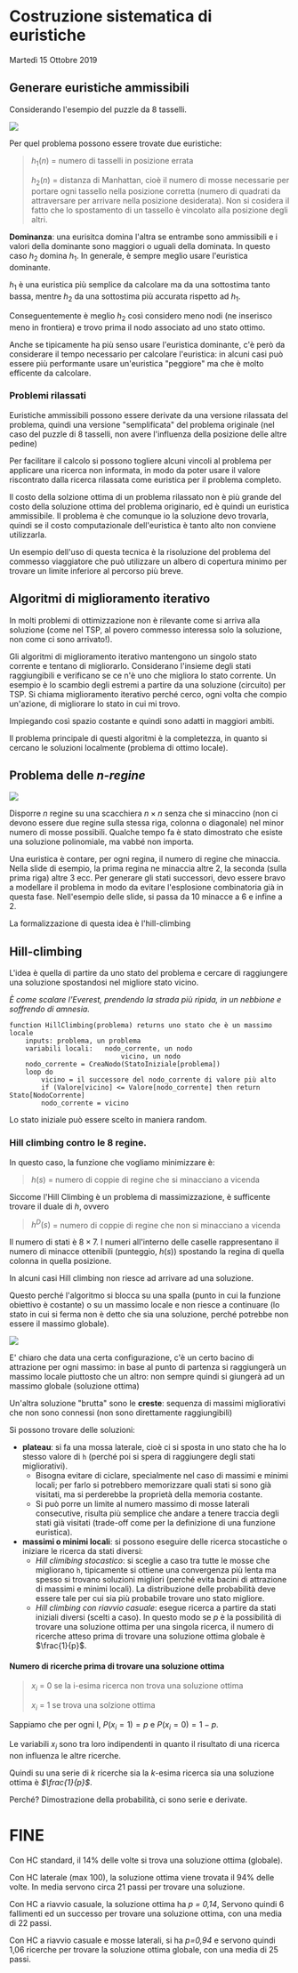 # Costruzione sistematica di euristiche
Martedì 15 Ottobre 2019

## Generare euristiche ammissibili

Considerando l'esempio del puzzle da 8 tasselli.

![](immagini/l5_8puzzle.png)

Per quel problema possono essere trovate due euristiche:

>$h_1(n)$ = numero di tasselli in posizione errata
>
>$h_2(n)$ = distanza di Manhattan, cioè il numero di mosse necessarie per portare ogni tassello nella posizione corretta (numero di quadrati da attraversare per arrivare nella posizione desiderata). Non si cosidera il fatto che lo spostamento di un tassello è vincolato alla posizione degli altri.

**Dominanza**: una eurisitca domina l'altra se entrambe sono ammissibili e i valori della dominante sono maggiori o uguali della dominata. In questo caso $h_2$ domina $h_1$. In generale, è sempre meglio usare l'euristica dominante.

$h_1$ è una euristica più semplice da calcolare ma da una sottostima tanto bassa, mentre $h_2$ da una sottostima più accurata rispetto ad $h_1$.

Conseguentemente è meglio $h_2$ così considero meno nodi (ne inserisco meno in frontiera) e trovo prima il nodo associato ad uno stato ottimo.

Anche se tipicamente ha più senso usare l'euristica dominante, c'è però da considerare il tempo necessario per calcolare l'euristica: in alcuni casi può essere più performante usare un'euristica "peggiore" ma che è molto efficente da calcolare.

### Problemi rilassati
Euristiche ammissibili possono essere derivate da una versione rilassata del problema, quindi una versione "semplificata" del problema originale (nel caso del puzzle di 8 tasselli, non avere l'influenza della posizione delle altre pedine)

Per facilitare il calcolo si possono togliere alcuni vincoli al problema per applicare una ricerca non informata, in modo da poter usare il valore riscontrato dalla ricerca rilassata come euristica per il problema completo.

Il costo della solzione ottima di un problema rilassato non è più grande del costo della soluzione ottima del problema originario, ed è quindi un euristica ammissibile. Il problema è che comunque io la soluzione devo trovarla, quindi se il costo computazionale dell'euristica è tanto alto non conviene utilizzarla.

Un esempio dell'uso di questa tecnica è la risoluzione del problema del commesso viaggiatore che può utilizzare un albero di copertura minimo per trovare un limite inferiore al percorso più breve.

## Algoritmi di miglioramento iterativo

In molti problemi di ottimizzazione non è rilevante come si arriva alla soluzione (come nel TSP, al povero commesso interessa solo la soluzione, non come ci sono arrivato!).

Gli algoritmi di miglioramento iterativo mantengono un singolo stato corrente e tentano di migliorarlo. Considerano l'insieme degli stati raggiungibili e verificano se ce n'è uno che migliora lo stato corrente. Un esempio è lo scambio degli estremi a partire da una soluzione (circuito) per TSP. Si chiama miglioramento iterativo perché cerco, ogni volta che compio un'azione, di migliorare lo stato in cui mi trovo.

Impiegando così spazio costante e quindi sono adatti in maggiori ambiti.

Il problema principale di questi algoritmi è la completezza, in quanto si cercano le soluzioni localmente (problema di ottimo locale).


## Problema delle *n-regine*
![](immagini/l5_8puzzle.png)

Disporre *n* regine su una scacchiera $n \times n$ senza che si minaccino (non ci devono essere due regine sulla stessa riga, colonna o diagonale) nel minor numero di mosse possibili. Qualche tempo fa è stato dimostrato che esiste una soluzione polinomiale, ma vabbé non importa.

Una euristica è contare, per ogni regina, il numero di regine che minaccia. Nella slide di esempio, la prima regina ne minaccia altre 2, la seconda (sulla prima riga) altre 3 ecc. Per generare gli stati successori, devo essere bravo a modellare il problema in modo da evitare l'esplosione combinatoria già in questa fase. Nell'esempio delle slide, si passa da 10 minacce a 6 e infine a 2.

La formalizzazione di questa idea è l'hill-climbing

## Hill-climbing

L'idea è quella di partire da uno stato del problema e cercare di raggiungere una soluzione spostandosi nel migliore stato vicino.

*È come scalare l'Everest, prendendo la strada più ripida, in un nebbione e soffrendo di amnesia.*

```
function HillClimbing(problema) returns uno stato che è un massimo locale
	inputs: problema, un problema
	variabili locali: 	nodo_corrente, un nodo
						  	vicino, un nodo
	nodo_corrente = CreaNodo(StatoIniziale[problema])
	loop do
		vicino = il successore del nodo_corrente di valore più alto
		if (Valore[vicino] <= Valore[nodo_corrente] then return Stato[NodoCorrente]
		nodo_corrente = vicino
```
Lo stato iniziale può essere scelto in maniera random.

### Hill climbing contro le 8 regine.
In questo caso, la funzione che vogliamo minimizzare è:
> $h(s)$ = numero di coppie di regine che si minacciano a vicenda

Siccome l'Hill Climbing è un problema di massimizzazione, è sufficente trovare il duale di $h$, ovvero
> $h^D(s)$ = numero di coppie di regine che non si minacciano a vicenda

Il numero di stati è $8 \times 7$.
I numeri all'interno delle caselle rappresentano il numero di minacce ottenibili (punteggio, $h(s)$) spostando la regina di quella colonna in quella posizione. 

In alcuni casi Hill climbing non riesce ad arrivare ad una soluzione.

Questo perché l'algoritmo si blocca su una spalla (punto in cui la funzione obiettivo è costante) o su un massimo locale e non riesce a continuare (lo stato in cui si ferma non è detto che sia una soluzione, perché potrebbe non essere il massimo globale). 

![](immagini/l5_massimi.png)

E' chiaro che data una certa configurazione, c'è un certo bacino di attrazione per ogni massimo: in base al punto di partenza si raggiungerà un massimo locale piuttosto che un altro: non sempre quindi si giungerà ad un massimo globale (soluzione ottima)

Un'altra soluzione "brutta" sono le __creste__: sequenza di massimi migliorativi che non sono connessi (non sono direttamente raggiungibili)

Si possono trovare delle soluzioni:

- **plateau**: si fa una mossa laterale, cioè ci si sposta in uno stato che ha lo stesso valore di `h` (perché poi si spera di raggiungere degli stati migliorativi).
	- Bisogna evitare di ciclare, specialmente nel caso di massimi e minimi locali; per farlo si potrebbero memorizzare quali stati si sono già visitati, ma si perderebbe la proprietà della memoria costante.
	-  Si può porre un limite al numero massimo di mosse laterali consecutive, risulta più semplice che andare a tenere traccia degli stati già visitati (trade-off come per la definizione di una funzione euristica).
- **massimi o minimi locali**: si possono eseguire delle ricerca stocastiche o iniziare le ricerca da stati diversi:
	- _Hill climibing stocastico_: si sceglie a caso tra tutte le mosse che migliorano `h`, tipicamente si ottiene una convergenza più lenta ma spesso si trovano soluzioni migliori (perché evita bacini di attrazione di massimi e minimi locali). La distribuzione delle probabilità deve essere tale per cui sia più probabile trovare uno stato migliore.
	- _Hill climbing con riavvio casuale_: esegue ricerca a partire da stati iniziali diversi (scelti a caso). In questo modo se *p* è la possibilità di trovare una soluzione ottima per una singola ricerca, il numero di ricerche atteso prima di trovare una soluzione ottima globale è $\frac{1}{p}$.

#### Numero di ricerche prima di trovare una soluzione ottima

> $x_i$ = 0 se la i-esima ricerca non trova una soluzione ottima
> 
> $x_i$ = 1 se trova una solzione ottima

Sappiamo che per ogni I, $P(x_i = 1) = p$ e $P(x_i = 0) = 1 - p$.

Le variabili $x_i$ sono tra loro indipendenti in quanto il risultato di una ricerca non influenza le altre ricerche.

Quindi su una serie di _k_ ricerche sia la _k_-esima ricerca sia una soluzione ottima è _$\frac{1}{p}$_.

Perché? Dimostrazione della probabilità, ci sono serie e derivate.

# FINE

Con HC standard, il 14% delle volte si trova una soluzione ottima (globale).

Con HC laterale (max 100), la soluzione ottima viene trovata il 94% delle volte. In media servono circa 21 passi per trovare una soluzione.

Con HC a riavvio casuale, la soluzione ottima ha _p = 0,14_, Servono quindi 6 fallimenti ed un successo per trovare una soluzione ottima, con una media di 22 passi.

Con HC a riavvio casuale e mosse laterali, si ha _p=0,94_ e servono quindi 1,06 ricerche per trovare la soluzione ottima globale, con una media di 25 passi.



